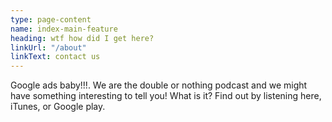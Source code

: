 ```yaml
---
type: page-content
name: index-main-feature
heading: wtf how did I get here?
linkUrl: "/about"
linkText: contact us
---
```


Google ads baby!!!. We are the double or nothing podcast and we might have something interesting to tell you! What is it? Find out by listening here, iTunes, or Google play.
